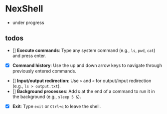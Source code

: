 # NexShell 
- under progress


## todos

- [] **Execute commands**: Type any system command (e.g., `ls`, `pwd`, `cat`) and press enter.
- [x] **Command history**: Use the up and down arrow keys to navigate through previously entered commands.
- [] **Input/output redirection**: Use `>` and `<` for output/input redirection (e.g., `ls > output.txt`).
- [] **Background processes**: Add `&` at the end of a command to run it in the background (e.g., `sleep 5 &`).
- [x] **Exit**: Type `exit` or `Ctrl+q` to leave the shell.
